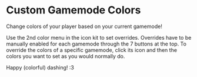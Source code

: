 # Custom Gamemode Colors

Change colors of your player based on your current gamemode!

Use the 2nd color menu in the icon kit to set overrides.
Overrides have to be manually enabled for each gamemode through the 7 buttons at the top.
To override the colors of a specific gamemode, click its icon and then the colors you want to set as you would normally do.

Happy (colorful) dashing! :3
